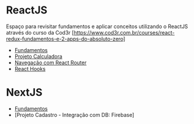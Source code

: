 # ReactJS

Espaço para revisitar fundamentos e aplicar conceitos utilizando o ReactJS através do curso da Cod3r
[https://www.cod3r.com.br/courses/react-redux-fundamentos-e-2-apps-do-absoluto-zero]

- [Fundamentos](https://github.com/roblesedu/reactjs/tree/main/fundamentos-react)
- [Projeto Calculadora](https://github.com/roblesedu/reactjs/tree/main/calculadora)
- [Navegação com React Router](https://github.com/roblesedu/reactjs/tree/main/navegacao)
- [React Hooks](https://github.com/roblesedu/reactjs/tree/main/hooks)

# NextJS
- [Fundamentos](https://github.com/roblesedu/reactjs/tree/main/nextjs/fundamentos)
- [Projeto Cadastro - Integração com DB: Firebase]
